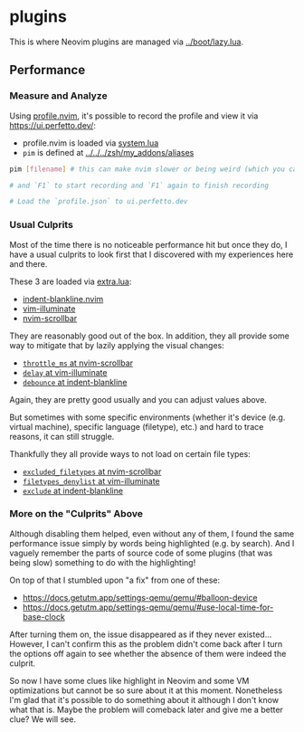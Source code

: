 # plugins

This is where Neovim plugins are managed via
[../boot/lazy.lua](../boot/lazy.lua).

## Performance

### Measure and Analyze

Using [profile.nvim](https://github.com/stevearc/profile.nvim), it's possible to
record the profile and view it via https://ui.perfetto.dev/:

- profile.nvim is loaded via [system.lua](./system.lua)
- `pim` is defined at
  [../../../zsh/my_addons/aliases](../../../zsh/my_addons/aliases)

```bash
pim [filename] # this can make nvim slower or being weird (which you can try again to see if improves)

# and `F1` to start recording and `F1` again to finish recording

# Load the `profile.json` to ui.perfetto.dev
```

### Usual Culprits

Most of the time there is no noticeable performance hit but once they do, I have
a usual culprits to look first that I discovered with my experiences here and
there.

These 3 are loaded via [extra.lua](./extra.lua):

- [indent-blankline.nvim](https://github.com/lukas-reineke/indent-blankline.nvim)
- [vim-illuminate](https://github.com/RRethy/vim-illuminate)
- [nvim-scrollbar](https://github.com/petertriho/nvim-scrollbar)

They are reasonably good out of the box. In addition, they all provide some way
to mitigate that by lazily applying the visual changes:

- [`throttle_ms` at nvim-scrollbar](https://github.com/petertriho/nvim-scrollbar/blob/35f99d559041c7c0eff3a41f9093581ceea534e8/README.md?plain=1#L127)
- [`delay` at vim-illuminate](https://github.com/RRethy/vim-illuminate/blob/3bd2ab64b5d63b29e05691e624927e5ebbf0fb86/README.md?plain=1#L25)
- [`debounce` at indent-blankline](https://github.com/lukas-reineke/indent-blankline.nvim/blob/3c8a185da4b8ab7aef487219f5e001b11d4b6aaf/doc/indent_blankline.txt#L188-L192)

Again, they are pretty good usually and you can adjust values above.

But sometimes with some specific environments (whether it's device (e.g. virtual
machine), specific language (filetype), etc.) and hard to trace reasons, it can
still struggle.

Thankfully they all provide ways to not load on certain file types:

- [`excluded_filetypes` at nvim-scrollbar](https://github.com/petertriho/nvim-scrollbar/blob/35f99d559041c7c0eff3a41f9093581ceea534e8/README.md?plain=1#L231)
- [`filetypes_denylist` at vim-illuminate](https://github.com/RRethy/vim-illuminate/blob/3bd2ab64b5d63b29e05691e624927e5ebbf0fb86/README.md?plain=1#L31)
- [`exclude` at indent-blankline](https://github.com/lukas-reineke/indent-blankline.nvim/blob/3c8a185da4b8ab7aef487219f5e001b11d4b6aaf/doc/indent_blankline.txt#L207-L218)

### More on the "Culprits" Above

Although disabling them helped, even without any of them, I found the same performance issue simply by words being highlighted (e.g. by search). And I vaguely remember the parts of source code of some plugins (that was being slow) something to do with the highlighting!

On top of that I stumbled upon "a fix" from one of these:
- https://docs.getutm.app/settings-qemu/qemu/#balloon-device
- https://docs.getutm.app/settings-qemu/qemu/#use-local-time-for-base-clock

After turning them on, the issue disappeared as if they never existed...
However, I can't confirm this as the problem didn't come back after I turn the options off again
to see whether the absence of them were indeed the culprit.

So now I have some clues like highlight in Neovim and some VM optimizations but cannot be so sure about it at this moment. Nonetheless I'm glad that it's possible to do something about it although I don't know what that is.
Maybe the problem will comeback later and give me a better clue? We will see.
